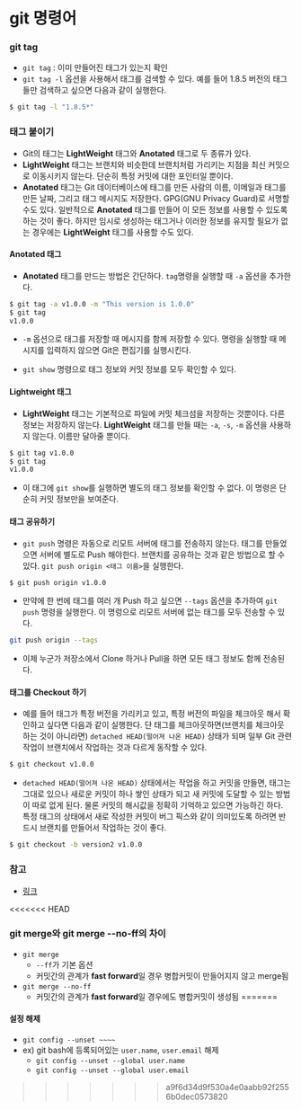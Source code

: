 # git 명령어

### git tag

- `git tag` : 이미 만들어진 태그가 있는지 확인
- `git tag -l` 옵션을 사용해서 태그를 검색할 수 있다. 예를 들어 1.8.5 버전의 태그들만 검색하고 싶으면 다음과 같이 실행한다.
~~~bash
$ git tag -l "1.8.5*"
~~~

### 태그 붙이기
- Git의 태그는 **LightWeight** 태그와 **Anotated** 태그로 두 종류가 있다.
- **LightWeight** 태그는 브랜치와 비슷한데 브랜치처럼 가리키는 지점을 최신 커밋으로 이동시키지 않는다. 단순히 특정 커밋에 대한 포인터일 뿐이다.
- **Anotated** 태그는 Git 데이터베이스에 태그를 만든 사람의 이름, 이메일과 태그를 만든 날짜, 그리고 태그 메시지도 저장한다. GPG(GNU Privacy Guard)로 서명할 수도 있다. 일반적으로 **Anotated** 태그를 만들어 이 모든 정보를 사용할 수 있도록 하는 것이 좋다. 하지만 임시로 생성하는 태그거나 이러한 정보를 유지할 필요가 없는 경우에는 **LightWeight** 태그를 사용할 수도 있다.

#### Anotated 태그
- **Anotated** 태그를 만드는 방법은 간단하다. `tag`명령을 실행할 때 `-a` 옵션을 추가한다.

~~~bash
$ git tag -a v1.0.0 -m "This version is 1.0.0"
$ git tag
v1.0.0
~~~
- `-m` 옵션으로 태그를 저장할 때 메시지를 함께 저장할 수 있다. 명령을 실행할 때 메시지를 입력하지 않으면 Git은 편집기를 실행시킨다.

- `git show` 명령으로 태그 정보와 커밋 정보를 모두 확인할 수 있다.

#### Lightweight 태그
- **LightWeight** 태그는 기본적으로 파일에 커밋 체크섬을 저장하는 것뿐이다. 다른 정보는 저장하지 않는다. **LightWeight** 태그를 만들 때는 `-a`, `-s`, `-m` 옵션을 사용하지 않는다. 이름만 달아줄 뿐이다.

~~~bash
$ git tag v1.0.0
$ git tag
v1.0.0
~~~
- 이 태그에 `git show`를 실행하면 별도의 태그 정보를 확인할 수 없다. 이 명령은 단순히 커밋 정보만을 보여준다.

#### 태그 공유하기
- `git push` 명령은 자동으로 리모트 서버에 태그를 전송하지 않는다. 태그를 만들었으면 서버에 별도로 Push 해야한다. 브랜치를 공유하는 것과 같은 방법으로 할 수 있다. `git push origin <태그 이름>`을 실행한다.

~~~bash
$ git push origin v1.0.0
~~~

- 만약에 한 번에 태그를 여러 개 Push 하고 싶으면 `--tags` 옵션을 추가하여 `git push` 명령을 실행한다. 이 명렁으로 리모트 서버에 없는 태그를 모두 전송할 수 있다.

~~~bash
git push origin --tags
~~~
- 이제 누군가 저장소에서 Clone 하거나 Pull을 하면 모든 태그 정보도 함께 전송된다.

#### 태그를 Checkout 하기
- 예를 들어 태그가 특정 버전을 가리키고 있고, 특정 버전의 파일을 체크아웃 해서 확인하고 싶다면 다음과 같이 실행한다. 단 태그를 체크아웃하면(브랜치를 체크아웃 하는 것이 아니라면) `detached HEAD(떨어져 나온 HEAD)` 상태가 되며 일부 Git 관련 작업이 브랜치에서 작업하는 것과 다르게 동작할 수 있다.

~~~bash
$ git checkout v1.0.0
~~~
- `detached HEAD(떨어져 나온 HEAD)` 상태에서는 작업을 하고 커밋을 만들면, 태그는 그대로 있으나 새로운 커밋이 하나 쌓인 상태가 되고 새 커밋에 도달할 수 있는 방법이 따로 없게 된다. 물론 커밋의 해시값을 정확히 기억하고 있으면 가능하긴 하다. 특정 태그의 상태에서 새로 작성한 커밋이 버그 픽스와 같이 의미있도록 하려면 반드시 브랜치를 만들어서 작업하는 것이 좋다.

~~~bash
$ git checkout -b version2 v1.0.0
~~~

### 참고
- [링크](https://git-scm.com/book/ko/v2/Git%EC%9D%98-%EA%B8%B0%EC%B4%88-%ED%83%9C%EA%B7%B8)

<<<<<<< HEAD
### git merge와 git merge --no-ff의 차이
- `git merge`
    - `--ff`가 기본 옵션
    - 커밋간의 관계가 **fast forward**일 경우 병합커밋이 만들어지지 않고 merge됨
- `git merge --no-ff`
    - 커밋간의 관계가 **fast forward**일 경우에도 병합커밋이 생성됨
=======
#### 설정 해제
- `git config --unset ~~~~`
- ex) git bash에 등록되어있는 `user.name`, `user.email` 해제
	- `git config --unset --global user.name`
	- `git config --unset --global user.email`

>>>>>>> a9f6d34d9f530a4e0aabb92f2556b0dec0573820
